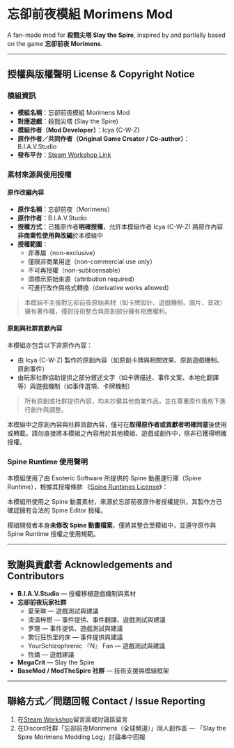 # 忘卻前夜模組 Morimens Mod

A fan-made mod for **殺戮尖塔 Slay the Spire**, inspired by and partially based on the game **忘卻前夜 Morimens**.

---

## 授權與版權聲明 License & Copyright Notice

### 模組資訊

- **模組名稱**：忘卻前夜模組 Morimens Mod
- **對應遊戲**：殺戮尖塔 (Slay the Spire)
- **模組作者（Mod Developer）**：Icya (C-W-Z)
- **原作作者／共同作者（Original Game Creator / Co-author）**：B.I.A.V.Studio
- **發布平台**：[Steam Workshop Link](https://steamcommunity.com/sharedfiles/filedetails/?id=3505078227)

### 素材來源與使用授權

#### 原作改編內容

- **原作名稱**：忘卻前夜（Morimens）
- **原作作者**：B.I.A.V.Studio
- **授權方式**：已獲原作者**明確授權**，允許本模組作者 Icya (C-W-Z) 將原作內容**非商業性使用與改編**於本模組中
- **授權範圍**：
  - 非專屬（non-exclusive）
  - 僅限非商業用途（non-commercial use only）
  - 不可再授權（non-sublicensable）
  - 須標示原始來源（attribution required）
  - 可進行改作與格式轉換（derivative works allowed）

> 本模組不主張對忘卻前夜原始素材（如卡牌設計、遊戲機制、圖片、音效）擁有著作權，僅對技術整合與原創部分擁有相應權利。

#### 原創與社群貢獻內容

本模組亦包含以下非原作內容：

- 由 Icya (C-W-Z) 製作的原創內容（如原創卡牌與相關效果、原創遊戲機制、原創事件）
- 由玩家社群協助提供之部分敘述文字（如卡牌描述、事件文案、本地化翻譯等）與遊戲機制（如事件選項、卡牌機制）

> 所有原創或社群提供內容，均未抄襲其他商業作品，並在尊重原作風格下進行創作與調整。

本模組中之原創內容與社群貢獻內容，僅可在**取得原作者或貢獻者明確同意**後使用或轉載。請勿直接將本模組之內容用於其他模組、遊戲或創作中，除非已獲得明確授權。

### Spine Runtime 使用聲明

本模組使用了由 Esoteric Software 所提供的 Spine 動畫運行庫（Spine Runtime），根據其授權條款 《[Spine Runtimes License](https://esotericsoftware.com/spine-runtimes-license)》：

本模組所使用之 Spine 動畫素材，來源於忘卻前夜原作者授權提供，其製作方已確認擁有合法的 Spine Editor 授權。

模組開發者本身**未修改 Spine 動畫檔案**，僅將其整合至模組中，並遵守原作與 Spine Runtime 授權之使用規範。

---

## 致謝與貢獻者 Acknowledgements and Contributors

- **B.I.A.V.Studio** — 授權移植遊戲機制與素材
- **忘卻前夜玩家社群**
  - 夏茉琳 — 遊戲測試與建議
  - 淸淸梓燃 — 事件提供、事件翻譯、遊戲測試與建議
  - 罗理 — 事件提供、遊戲測試與建議
  - 繁衍狂热里的床 — 事件提供與建議
  - YourSchizophrenic 『N』 Fan — 遊戲測試與建議
  - 恆燐 — 遊戲建議
- **MegaCrit** — Slay the Spire
- **BaseMod / ModTheSpire 社群** — 技術支援與模組框架

---

## 聯絡方式／問題回報 Contact / Issue Reporting

1. 在[Steam Workshop](https://steamcommunity.com/sharedfiles/filedetails/?id=3505078227)留言區或討論區留言
2. 在Discord社群「忘卻前夜Morimens（全球頻道）」同人創作區 — 「Slay the Spire Morimens Modding Log」討論串中回報
